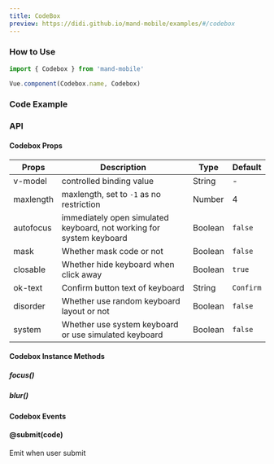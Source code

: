```yaml
---
title: CodeBox
preview: https://didi.github.io/mand-mobile/examples/#/codebox
---
```


### How to Use

```javascript
import { Codebox } from 'mand-mobile'

Vue.component(Codebox.name, Codebox)
```

### Code Example
<!-- DEMO -->

### API

#### Codebox Props
| Props | Description | Type | Default |
|----|-----|------|------|
| v-model | controlled binding value | String | - |
| maxlength | maxlength, set to `-1` as no restriction | Number | 4 |
| autofocus | immediately open simulated keyboard, not working for system keyboard | Boolean | `false` |
| mask | Whether mask code or not | Boolean | `false` |
| closable | Whether hide keyboard when click away | Boolean | `true` |
| ok-text | Confirm button text of keyboard |String| `Confirm` |
| disorder| Whether use random keyboard layout or not | Boolean | `false` |
| system | Whether use system keyboard or use simulated keyboard | Boolean | `false` |

#### Codebox Instance Methods

##### focus()

##### blur()

#### Codebox Events

#### @submit(code)
Emit when user submit
